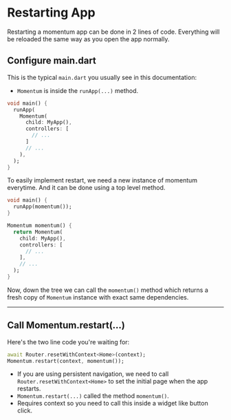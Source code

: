 # Restarting App
Restarting a momentum app can be done in 2 lines of code. Everything will be reloaded the same way as you open the app normally.

## Configure main.dart

This is the typical `main.dart` you usually see in this documentation:

- `Momentum` is inside the `runApp(...)` method.

```dart
void main() {
  runApp(
    Momentum(
      child: MyApp(),
      controllers: [
        // ...
      ]
      // ...
    ),
  );
}
```

To easily implement restart, we need a new instance of momentum everytime. And it can be done using a top level method.

```dart
void main() {
  runApp(momentum());
}

Momentum momentum() {
  return Momentum(
    child: MyApp(),
    controllers: [
      // ...
    ],
    // ...
  );
}
```

Now, down the tree we can call the `momentum()` method which returns a fresh copy of `Momentum` instance with exact same dependencies.

<hr>

## Call Momentum.restart(...)
Here's the two line code you're waiting for:

```dart
await Router.resetWithContext<Home>(context);
Momentum.restart(context, momentum());
```

- If you are using persistent navigation, we need to call `Router.resetWithContext<Home>` to set the initial page when the app restarts.
- `Momentum.restart(...)` called the method `momentum()`.
- Requires context so you need to call this inside a widget like button click.